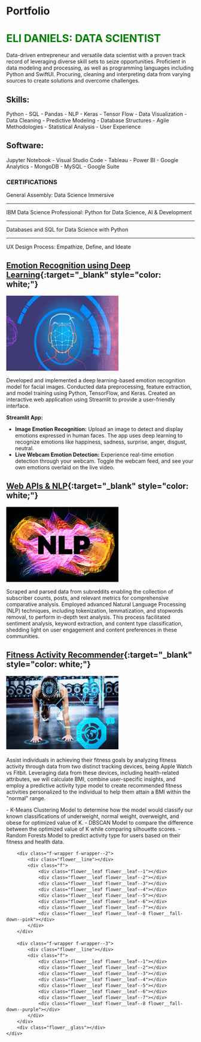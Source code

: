 # Portfolio

<html>
<head>
<style>
.text {
  color: green;
  transition: color 0.3s ease;
}

.text:hover {
  color: red;
}
</style>
</head>
<body>

<h1 class="text">ELI DANIELS: DATA SCIENTIST</h1>

</body>
</html>

Data-driven entrepreneur and versatile data scientist with a proven track record of leveraging diverse skill sets to seize opportunities. Proficient in data modeling and processing, as well as programming languages including Python and SwiftUI. Procuring, cleaning and interpreting data from varying sources to create solutions and overcome challenges.
                  
## Skills:
Python - SQL - Pandas - NLP - Keras - Tensor Flow - Data Visualization - Data Cleaning - Predictive Modeling - Database Structures - Agile Methodologies - Statistical Analysis - User Experience 

## Software: 
Jupyter Notebook - Visual Studio Code - Tableau - Power BI - Google Analytics - MongoDB - MySQL - Google Suite 

### CERTIFICATIONS 
General Assembly: Data Science Immersive
- - - - 
IBM Data Science Professional: Python for Data Science, AI & Development
- - - -
Databases and SQL for Data Science with Python 
- - - -
UX Design Process: Empathize, Define, and Ideate 

## [Emotion Recognition using Deep Learning](https://github.com/elidaniels99/Emotion_Recognition){:target="_blank" style="color: white;"}
<div class="project">
  <div class="project-image">
    <img src="assets/Emotion-image.jpg" alt="Emotion Recognition" width="300" height="200">
  </div>
  <div class="project-description">
    <p>
      Developed and implemented a deep learning-based emotion recognition model for facial images. Conducted data preprocessing, feature extraction, and model training using Python, TensorFlow, and Keras. Created an interactive web application using Streamlit to provide a user-friendly interface.
    </p>
    <p><strong>Streamlit App:</strong></p>
    <ul>
      <li><strong>Image Emotion Recognition:</strong> Upload an image to detect and display emotions expressed in human faces. The app uses deep learning to recognize emotions like happiness, sadness, surprise, anger, disgust, neutral.</li>
      <li><strong>Live Webcam Emotion Detection:</strong> Experience real-time emotion detection through your webcam. Toggle the webcam feed, and see your own emotions overlaid on the live video.</li>
    </ul>
  </div>
</div>

## [Web APIs & NLP](https://github.com/elidaniels99/Web-APIs-NLP){:target="_blank" style="color: white;"}
<div class="project">
  <div class="project-image">
    <img src="assets/NLP.jpg" alt="Web APIs & NLP" width="300" height="200">
  </div>
  <div class="project-description">
    <p>
      Scraped and parsed data from subreddits enabling the collection of subscriber counts, posts, and relevant metrics for comprehensive comparative analysis. Employed advanced Natural Language Processing (NLP) techniques, including tokenization, lemmatization, and stopwords removal, to perform in-depth text analysis. This process facilitated sentiment analysis, keyword extraction, and content type classification, shedding light on user engagement and content preferences in these communities.
    </p>
  </div>
</div>

## [Fitness Activity Recommender](https://github.com/elidaniels99/FitnessActivityRecommender){:target="_blank" style="color: white;"}
<div class="project">
  <div class="project-image">
    <img src="assets/fitnessimage.png" alt="Fitness Activity Recommender" width="300" height="200">
  </div>
  <div class="project-description">
    <p>
      Assist individuals in achieving their fitness goals by analyzing fitness activity through data from two distinct tracking devices, being Apple Watch vs Fitbit. Leveraging data from these devices, including health-related attributes, we will calculate BMI, combine user-specific insights, and employ a predictive activity type model to create recommended fitness activities personalized to the individual to help them attain a BMI within the "normal" range.
    </p>
  </div>
</div>
- K-Means Clustering Model to determine how the model would classify our known classifications of underweight, normal weight, overweight, and obese for optimized value of K.
- DBSCAN Model to compare the difference between the optimized value of K while comparing silhouette scores.
- Random Forests Model to predict activity type for users based on their fitness and health data.



<div class="flower">
        <div class="f-wrapper">
            <div class="flower__line"></div>
            <div class="f">
                <div class="flower__leaf flower__leaf--1"></div>
                <div class="flower__leaf flower__leaf--2"></div>
                <div class="flower__leaf flower__leaf--3"></div>
                <div class="flower__leaf flower__leaf--4"></div>
                <div class="flower__leaf flower__leaf--5"></div>
                <div class="flower__leaf flower__leaf--6"></div>
                <div class="flower__leaf flower__leaf--7"></div>
                <div class="flower__leaf flower__leaf--8 flower__fall-down--yellow"></div>
            </div>
        </div>

        <div class="f-wrapper f-wrapper--2">
            <div class="flower__line"></div>
            <div class="f">
                <div class="flower__leaf flower__leaf--1"></div>
                <div class="flower__leaf flower__leaf--2"></div>
                <div class="flower__leaf flower__leaf--3"></div>
                <div class="flower__leaf flower__leaf--4"></div>
                <div class="flower__leaf flower__leaf--5"></div>
                <div class="flower__leaf flower__leaf--6"></div>
                <div class="flower__leaf flower__leaf--7"></div>
                <div class="flower__leaf flower__leaf--8 flower__fall-down--pink"></div>
            </div>
        </div>

        <div class="f-wrapper f-wrapper--3">
            <div class="flower__line"></div>
            <div class="f">
                <div class="flower__leaf flower__leaf--1"></div>
                <div class="flower__leaf flower__leaf--2"></div>
                <div class="flower__leaf flower__leaf--3"></div>
                <div class="flower__leaf flower__leaf--4"></div>
                <div class="flower__leaf flower__leaf--5"></div>
                <div class="flower__leaf flower__leaf--6"></div>
                <div class="flower__leaf flower__leaf--7"></div>
                <div class="flower__leaf flower__leaf--8 flower__fall-down--purple"></div>
            </div>
        </div>
        <div class="flower__glass"></div>
    </div>
